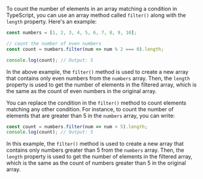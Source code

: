 To count the number of elements in an array matching a condition in TypeScript, you can use an array method called `filter()` along with the `length` property. Here's an example:

```typescript
const numbers = [1, 2, 3, 4, 5, 6, 7, 8, 9, 10];

// count the number of even numbers
const count = numbers.filter(num => num % 2 === 0).length;

console.log(count); // Output: 5
```

In the above example, the `filter()` method is used to create a new array that contains only even numbers from the `numbers` array. Then, the `length` property is used to get the number of elements in the filtered array, which is the same as the count of even numbers in the original array. 

You can replace the condition in the `filter()` method to count elements matching any other condition. For instance, to count the number of elements that are greater than 5 in the `numbers` array, you can write:

```typescript
const count = numbers.filter(num => num > 5).length;
console.log(count); // Output: 5
``` 

In this example, the `filter()` method is used to create a new array that contains only numbers greater than 5 from the `numbers` array. Then, the `length` property is used to get the number of elements in the filtered array, which is the same as the count of numbers greater than 5 in the original array.
